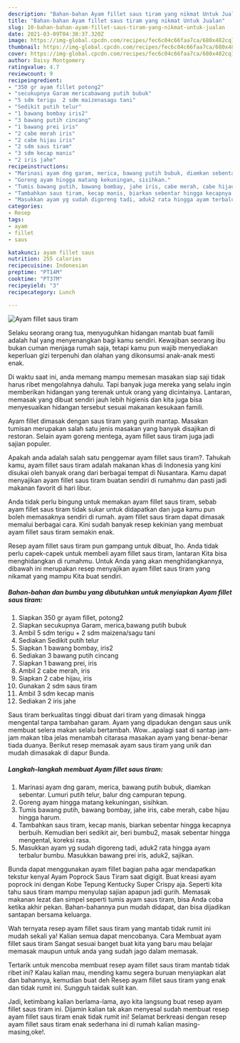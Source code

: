 ```yaml
---
description: "Bahan-bahan Ayam fillet saus tiram yang nikmat Untuk Jualan"
title: "Bahan-bahan Ayam fillet saus tiram yang nikmat Untuk Jualan"
slug: 10-bahan-bahan-ayam-fillet-saus-tiram-yang-nikmat-untuk-jualan
date: 2021-03-09T04:38:37.320Z
image: https://img-global.cpcdn.com/recipes/fec6c04c66faa7ca/680x482cq70/ayam-fillet-saus-tiram-foto-resep-utama.jpg
thumbnail: https://img-global.cpcdn.com/recipes/fec6c04c66faa7ca/680x482cq70/ayam-fillet-saus-tiram-foto-resep-utama.jpg
cover: https://img-global.cpcdn.com/recipes/fec6c04c66faa7ca/680x482cq70/ayam-fillet-saus-tiram-foto-resep-utama.jpg
author: Daisy Montgomery
ratingvalue: 4.7
reviewcount: 9
recipeingredient:
- "350 gr ayam fillet potong2"
- "secukupnya Garam mericabawang putih bubuk"
- "5 sdm terigu  2 sdm maizenasagu tani"
- "Sedikit putih telur"
- "1 bawang bombay iris2"
- "3 bawang putih cincang"
- "1 bawang prei iris"
- "2 cabe merah iris"
- "2 cabe hijau iris"
- "2 sdm saus tiram"
- "3 sdm kecap manis"
- "2 iris jahe"
recipeinstructions:
- "Marinasi ayam dng garam, merica, bawang putih bubuk, diamkan sebentar. Lumuri putih telur, balur dng campuran tepung."
- "Goreng ayam hingga matang kekuningan, sisihkan."
- "Tumis bawang putih, bawang bombay, jahe iris, cabe merah, cabe hijau hingga harum."
- "Tambahkan saus tiram, kecap manis, biarkan sebentar hingga kecapnya berbuih. Kemudian beri sedikit air, beri bumbu2, masak sebentar hingga mengental, koreksi rasa."
- "Masukkan ayam yg sudah digoreng tadi, aduk2 rata hingga ayam terbalur bumbu. Masukkan bawang prei iris, aduk2, sajikan."
categories:
- Resep
tags:
- ayam
- fillet
- saus

katakunci: ayam fillet saus 
nutrition: 255 calories
recipecuisine: Indonesian
preptime: "PT14M"
cooktime: "PT37M"
recipeyield: "3"
recipecategory: Lunch

---
```



![Ayam fillet saus tiram](https://img-global.cpcdn.com/recipes/fec6c04c66faa7ca/680x482cq70/ayam-fillet-saus-tiram-foto-resep-utama.jpg)

Selaku seorang orang tua, menyuguhkan hidangan mantab buat famili adalah hal yang menyenangkan bagi kamu sendiri. Kewajiban seorang ibu bukan cuman menjaga rumah saja, tetapi kamu pun wajib menyediakan keperluan gizi terpenuhi dan olahan yang dikonsumsi anak-anak mesti enak.

Di waktu  saat ini, anda memang mampu memesan masakan siap saji tidak harus ribet mengolahnya dahulu. Tapi banyak juga mereka yang selalu ingin memberikan hidangan yang terenak untuk orang yang dicintainya. Lantaran, memasak yang dibuat sendiri jauh lebih higienis dan kita juga bisa menyesuaikan hidangan tersebut sesuai makanan kesukaan famili. 

Ayam fillet dimasak dengan saus tiram yang gurih mantap. Masakan tumisan merupakan salah satu jenis masakan yang banyak disajikan di restoran. Selain ayam goreng mentega, ayam fillet saus tiram juga jadi sajian populer.

Apakah anda adalah salah satu penggemar ayam fillet saus tiram?. Tahukah kamu, ayam fillet saus tiram adalah makanan khas di Indonesia yang kini disukai oleh banyak orang dari berbagai tempat di Nusantara. Kamu dapat menyajikan ayam fillet saus tiram buatan sendiri di rumahmu dan pasti jadi makanan favorit di hari libur.

Anda tidak perlu bingung untuk memakan ayam fillet saus tiram, sebab ayam fillet saus tiram tidak sukar untuk didapatkan dan juga kamu pun boleh memasaknya sendiri di rumah. ayam fillet saus tiram dapat dimasak memalui berbagai cara. Kini sudah banyak resep kekinian yang membuat ayam fillet saus tiram semakin enak.

Resep ayam fillet saus tiram pun gampang untuk dibuat, lho. Anda tidak perlu capek-capek untuk membeli ayam fillet saus tiram, lantaran Kita bisa menghidangkan di rumahmu. Untuk Anda yang akan menghidangkannya, dibawah ini merupakan resep menyajikan ayam fillet saus tiram yang nikamat yang mampu Kita buat sendiri.

<!--inarticleads1-->

##### Bahan-bahan dan bumbu yang dibutuhkan untuk menyiapkan Ayam fillet saus tiram:

1. Siapkan 350 gr ayam fillet, potong2
1. Siapkan secukupnya Garam, merica,bawang putih bubuk
1. Ambil 5 sdm terigu + 2 sdm maizena/sagu tani
1. Sediakan Sedikit putih telur
1. Siapkan 1 bawang bombay, iris2
1. Sediakan 3 bawang putih cincang
1. Siapkan 1 bawang prei, iris
1. Ambil 2 cabe merah, iris
1. Siapkan 2 cabe hijau, iris
1. Gunakan 2 sdm saus tiram
1. Ambil 3 sdm kecap manis
1. Sediakan 2 iris jahe


Saus tiram berkualitas tinggi dibuat dari tiram yang dimasak hingga mengental tanpa tambahan garam. Ayam yang dipadukan dengan saus unik membuat selera makan selalu bertambah. Wow…apalagi saat di santap jam-jam makan tiba jelas menambah citarasa masakan ayam yang benar-benar tiada duanya. Berikut resep memasak ayam saus tiram yang unik dan mudah dimasakak di dapur Bunda. 

<!--inarticleads2-->

##### Langkah-langkah membuat Ayam fillet saus tiram:

1. Marinasi ayam dng garam, merica, bawang putih bubuk, diamkan sebentar. Lumuri putih telur, balur dng campuran tepung.
1. Goreng ayam hingga matang kekuningan, sisihkan.
1. Tumis bawang putih, bawang bombay, jahe iris, cabe merah, cabe hijau hingga harum.
1. Tambahkan saus tiram, kecap manis, biarkan sebentar hingga kecapnya berbuih. Kemudian beri sedikit air, beri bumbu2, masak sebentar hingga mengental, koreksi rasa.
1. Masukkan ayam yg sudah digoreng tadi, aduk2 rata hingga ayam terbalur bumbu. Masukkan bawang prei iris, aduk2, sajikan.


Bunda dapat menggunakan ayam fillet bagian paha agar mendapatkan tekstur kenyal Ayam Poprock Saus Tiram saat digigit. Buat kreasi ayam poprock ini dengan Kobe Tepung Kentucky Super Crispy aja. Seperti kita tahu saus tiram mampu menyulap sajian apapun jadi gurih. Memasak makanan lezat dan simpel seperti tumis ayam saus tiram, bisa Anda coba ketika akhir pekan. Bahan-bahannya pun mudah didapat, dan bisa dijadikan santapan bersama keluarga. 

Wah ternyata resep ayam fillet saus tiram yang mantab tidak rumit ini mudah sekali ya! Kalian semua dapat mencobanya. Cara Membuat ayam fillet saus tiram Sangat sesuai banget buat kita yang baru mau belajar memasak maupun untuk anda yang sudah jago dalam memasak.

Tertarik untuk mencoba membuat resep ayam fillet saus tiram mantab tidak ribet ini? Kalau kalian mau, mending kamu segera buruan menyiapkan alat dan bahannya, kemudian buat deh Resep ayam fillet saus tiram yang enak dan tidak rumit ini. Sungguh taidak sulit kan. 

Jadi, ketimbang kalian berlama-lama, ayo kita langsung buat resep ayam fillet saus tiram ini. Dijamin kalian tak akan menyesal sudah membuat resep ayam fillet saus tiram enak tidak rumit ini! Selamat berkreasi dengan resep ayam fillet saus tiram enak sederhana ini di rumah kalian masing-masing,oke!.

